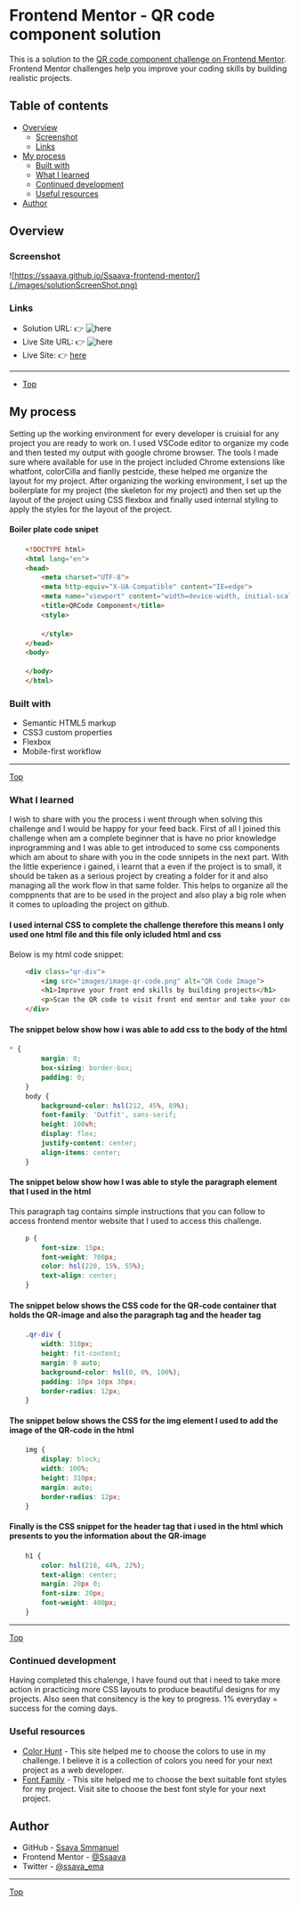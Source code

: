 # Frontend Mentor - QR code component solution

This is a solution to the [QR code component challenge on Frontend Mentor](https://www.frontendmentor.io/challenges/qr-code-component-iux_sIO_H). Frontend Mentor challenges help you improve your coding skills by building realistic projects. 

## Table of contents

- [Overview](#overview)
  - [Screenshot](#screenshot)
  - [Links](#links)
- [My process](#my-process)
  - [Built with](#built-with)
  - [What I learned](#what-i-learned)
  - [Continued development](#continued-development)
  - [Useful resources](#useful-resources)
- [Author](#author)

## Overview


### Screenshot

![https://ssaava.github.io/Ssaava-frontend-mentor/](./images/solutionScreenShot.png)



### Links

- Solution URL: 👉 ![here](https://github.com/Ssaava/Ssaava-frontend-mentor)
- Live Site URL: 👉 ![here](https://ssaava.github.io/Ssaava-frontend-mentor/)
- Live Site: 👉 [here](https://ssaava.github.io/Ssaava-frontend-mentor/)
***
- [Top](#top)
## My process
Setting up the working environment for every developer is cruisial for any project you are ready to work on. I used VSCode editor to organize my code and then tested my output with google chrome browser. The tools I made sure where available for use in the project included Chrome extensions like whatfont, colorCilla and fianlly pestcide, these helped me organize the layout for my project.
After organizing the working environment, I set up the boilerplate for my project (the skeleton for my project) and then set up the layout of the project using CSS flexbox and finally used internal styling to apply the styles for the layout of the project.
#### Boiler plate code snipet
``` html
	<!DOCTYPE html>
	<html lang="en">
	<head>
	    <meta charset="UTF-8">
	    <meta http-equiv="X-UA-Compatible" content="IE=edge">
	    <meta name="viewport" content="width=device-width, initial-scale=1.0">
	    <title>QRCode Component</title>
	    <style>

	    </style>
	</head>
	<body>

	</body>
	</html>
```
 
### Built with

- Semantic HTML5 markup
- CSS3 custom properties
- Flexbox
- Mobile-first workflow
***
 [Top](#top)

### What I learned

I wish to share with you the process i went through when solving this challenge and I would be happy for your feed back.
First of all I joined this challenge when am a complete beginner that is have no prior knowledge inprogramming and I was able to get introduced to some css components which am about to share with you in the code snnipets in the next part.
With the little experience i gained, i learnt that a even if the project is to small, it should be taken as a serious project by creating a folder for it
and also managing all the work flow in that same folder. This helps to organize all the comppnents that are to be used in the project and also play a big role when it comes to uploading the project on github.

#### I used internal CSS to complete the challenge therefore this means I only used one html file and this file only icluded html and css
Below is my html code snippet:
```html
	<div class="qr-div">
		<img src="images/image-qr-code.png" alt="QR Code Image">
		<h1>Improve your front end skills by building projects</h1>
		<p>Scan the QR code to visit front end mentor and take your coding skills to the next level</p>
	</div>
```
#### The snippet below show how i was able to add css to the body of the html

```css 
* {
		margin: 0;
		box-sizing: border-box;
		padding: 0;
	}
    body {
		background-color: hsl(212, 45%, 89%);
		font-family: 'Outfit', sans-serif;
		height: 100vh;
		display: flex;
		justify-content: center;
		align-items: center;
	}
```
#### The snippet below show how I was able to style the paragraph element that I used in the html
This paragraph tag contains simple instructions that you can follow to access frontend mentor website that I used to access this challenge.
```css 
	p {
		font-size: 15px;
		font-weight: 700px;
		color: hsl(220, 15%, 55%);
		text-align: center;
	}
```
#### The snippet below shows the CSS code for the QR-code container that holds the QR-image and also the paragraph tag and the header tag
```css 
	.qr-div {
		width: 310px;
		height: fit-content;
		margin: 0 auto;
		background-color: hsl(0, 0%, 100%);
		padding: 10px 10px 30px;
		border-radius: 12px;
	}
```
#### The snippet below shows the CSS for the img element I used to add the image of the QR-code in the html
```css 
	img {
		display: block;
		width: 100%;
		height: 310px;
		margin: auto;
		border-radius: 12px;
	}
```
#### Finally is the CSS snippet for the  header tag that i used in the html which presents to you the information about the QR-image
```css 
	h1 {
		color: hsl(218, 44%, 22%);
		text-align: center;
		margin: 20px 0;
		font-size: 20px;
		font-weight: 400px;
	}
```
***
 [Top](#top)

### Continued development

Having completed this chalenge, I have found out that i need to take more action in practicing more CSS layouts to produce beautiful designs for my projects. Also seen that consitency is the key to progress. 1% everyday = success for the coming days.


### Useful resources

- [Color Hunt]([https://www.example.com](https://colorhunt.co/)) - This site helped me to choose the colors to use in my challenge. I believe it is a collection of colors you need for your next project as a web developer.
- [Font Family]([https://www.example.com](https://fonts.google.com/)) - This site helped me to choose the bext suitable font styles for my project. Visit site to choose the best font style for your next project.

## Author

- GitHub - [Ssava Smmanuel](https://ssaava.github.io/ssavamiles/)
- Frontend Mentor - [@Ssaava](https://www.frontendmentor.io/profile/Ssaava)
- Twitter - [@ssava_ema](https://twitter.com/ssava_ema)
***
 [Top](#top)
